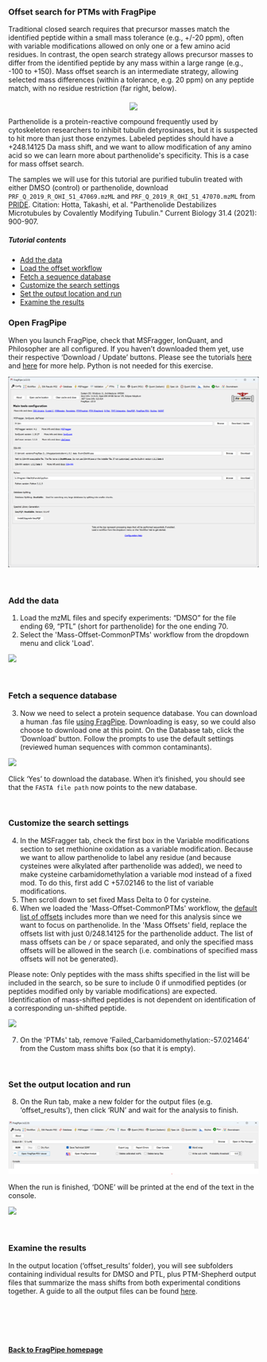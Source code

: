 ### Offset search for PTMs with FragPipe
Traditional closed search requires that precursor masses match the identified peptide within a small mass tolerance (e.g., +/-20 ppm), often with variable modifications allowed on only one or a few amino acid residues. In contrast, the open search strategy allows precursor masses to differ from the identified peptide by any mass within a large range (e.g., -100 to +150). Mass offset search is an intermediate strategy, allowing selected mass differences (within a tolerance, e.g. 20 ppm) on any peptide match, with no residue restriction (far right, below).

<div align="center">
<img src="https://raw.githubusercontent.com/Nesvilab/FragPipe/gh-pages/images/closed-open-offset_search.png" width="600px" align="middle"/>
</div>

Parthenolide is a protein-reactive compound frequently used by cytoskeleton researchers to inhibit tubulin detyrosinases, but it is suspected to hit more than just those enzymes. Labeled peptides should have a +248.14125 Da mass shift, and we want to allow modification of any amino acid so we can learn more about parthenolide's specificity. This is a case for mass offset search.

The samples we will use for this tutorial are purified tubulin treated with either DMSO (control) or parthenolide, download `PRF_Q_2019_R_OHI_51_47069.mzML` and `PRF_Q_2019_R_OHI_51_47070.mzML` from [PRIDE](https://www.ebi.ac.uk/pride/archive/projects/PXD020113). Citation: Hotta, Takashi, et al. "Parthenolide Destabilizes Microtubules by Covalently Modifying Tubulin." Current Biology 31.4 (2021): 900-907.



##### Tutorial contents
* [Add the data](https://fragpipe.nesvilab.org/docs/tutorial_offset.html#add-the-data)
* [Load the offset workflow](https://fragpipe.nesvilab.org/docs/tutorial_offset.html#load-the-offset-workflow)
* [Fetch a sequence database](https://fragpipe.nesvilab.org/docs/tutorial_offset.html#fetch-a-sequence-database)
* [Customize the search settings](https://fragpipe.nesvilab.org/docs/tutorial_offset.html#customize-the-search-settings)
* [Set the output location and run](https://fragpipe.nesvilab.org/docs/tutorial_offset.html#set-the-output-location-and-run)
* [Examine the results](https://fragpipe.nesvilab.org/docs/tutorial_offset.html#examine-the-results)


### Open FragPipe
When you launch FragPipe, check that MSFragger, IonQuant, and Philosopher are all configured. If you haven’t downloaded them yet, use their respective ‘Download / Update’ buttons. Please see the tutorials [here](https://fragpipe.nesvilab.org/docs/tutorial_fragpipe.html#configure-fragpipe) and [here](https://fragpipe.nesvilab.org/docs/tutorial_setup_fragpipe.html) for more help. Python is not needed for this exercise.

![](https://raw.githubusercontent.com/Nesvilab/FragPipe/gh-pages/images/share-config.png)

<br>

### Add the data
1) Load the mzML files and specify experiments: “DMSO” for the file ending 69, “PTL” (short for parthenolide) for the one ending 70.
2) Select the 'Mass-Offset-CommonPTMs' workflow from the dropdown menu and click 'Load'.

![](https://raw.githubusercontent.com/Nesvilab/FragPipe/gh-pages/images/offset-workflow.png)

<br>

### Fetch a sequence database
3) Now we need to select a protein sequence database. You can download a human .fas file [using FragPipe](https://fragpipe.nesvilab.org/docs/tutorial_fragpipe.html#specify-a-protein-sequence-database). Downloading is easy, so we could also choose to download one at this point. On the Database tab, click the ‘Download’ button. Follow the prompts to use the default settings (reviewed human sequences with common contaminants).

![](https://raw.githubusercontent.com/Nesvilab/FragPipe/gh-pages/images/share-database-options.png)

Click ‘Yes’ to download the database. When it’s finished, you should see that the `FASTA file path` now points to the new database.


<br>

### Customize the search settings
4) In the MSFragger tab, check the first box in the Variable modifications section to set methionine oxidation as a variable modification. Because we want to allow parthenolide to label any residue (and because cysteines were alkylated after parthenolide was added), we need to make cysteine carbamidomethylation a variable mod instead of a fixed mod. To do this, first add C +57.02146 to the list of variable modifications.
5) Then scroll down to set fixed Mass Delta to 0 for cysteine.
6) When we loaded the 'Mass-Offset-CommonPTMs' workflow, the [default list of offsets](https://fragpipe.nesvilab.org/docs/common_mass_offsets.html) includes more than we need for this analysis since we want to focus on parthenolide. In the 'Mass Offsets' field, replace the offsets list with just 0/248.14125 for the parthenolide adduct. The list of mass offsets can be `/` or space separated, and only the specified mass offsets will be allowed in the search (i.e. combinations of specified mass offsets will not be generated).

Please note: Only peptides with the mass shifts specified in the list will be included in the search, so be sure to include 0 if unmodified peptides (or peptides modified only by variable modifications) are expected. Identification of mass-shifted peptides is not dependent on identification of a corresponding un-shifted peptide.

![](https://raw.githubusercontent.com/Nesvilab/FragPipe/gh-pages/images/offset-search.png)

7) On the 'PTMs' tab, remove ‘Failed_Carbamidomethylation:-57.021464’ from the Custom mass shifts box (so that it is empty).

<br>

### Set the output location and run
8) On the Run tab, make a new folder for the output files (e.g. ‘offset_results’), then click ‘RUN’ and wait for the analysis to finish.

![](https://raw.githubusercontent.com/Nesvilab/FragPipe/gh-pages/images/share-run.png)


When the run is finished, ‘DONE’ will be printed at the end of the text in the console.

![](https://raw.githubusercontent.com/Nesvilab/FragPipe/gh-pages/images/tmt-2plexes-done.png)

<br>

### Examine the results
In the output location (‘offset_results’ folder), you will see subfolders containing individual results for DMSO and PTL, plus PTM-Shepherd output files that summarize the mass shifts from both experimental conditions together. A guide to all the output files can be found [here](https://fragpipe.nesvilab.org/docs/tutorial_fragpipe_outputs.html).

<br>
<br>
<br>
<br>

#### [Back to FragPipe homepage](https://fragpipe.nesvilab.org/)
